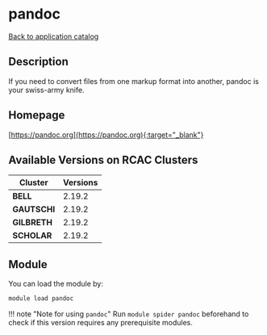 # pandoc

[Back to application catalog](../app_catalog.md)

## Description

If you need to convert files from one markup format into another, pandoc is your swiss-army knife.

## Homepage

[https://pandoc.org](https://pandoc.org){:target="_blank"}

## Available Versions on RCAC Clusters

|Cluster|Versions|
|---|---|
**BELL**|2.19.2
**GAUTSCHI**|2.19.2
**GILBRETH**|2.19.2
**SCHOLAR**|2.19.2

## Module

You can load the module by:

```bash
module load pandoc
```

!!! note "Note for using `pandoc`"
    Run `module spider pandoc` beforehand to check if this version requires any prerequisite modules.
